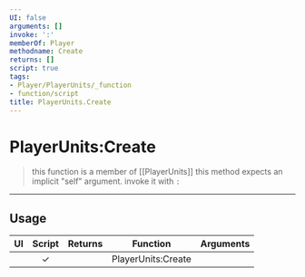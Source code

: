 ```yaml
---
UI: false
arguments: []
invoke: ':'
memberOf: Player
methodname: Create
returns: []
script: true
tags:
- Player/PlayerUnits/_function
- function/script
title: PlayerUnits.Create
---
```

# PlayerUnits:Create
> this function is a member of [[PlayerUnits]]
> this method expects an implicit "self" argument. invoke it with `:`
-----
## Usage
|  UI | Script | Returns | Function | Arguments |
|:---:|:------:|-------:|:--------:|:---------|
| |✓||PlayerUnits:Create||
